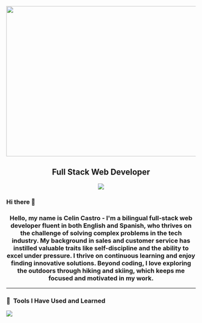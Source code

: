 <p align="center">
<img src="https://user-images.githubusercontent.com/115744206/217904157-2c720ab0-7382-4eb1-94b5-396e27c1bac4.png"
" width="750" height="400" />
</p>
<h2 align="center">Full Stack Web Developer</h2>

<p align="center" marginTop="5rem">
<!--   <a href="https://docs.google.com/document/d/1CxBko9z9A7VnEJ-wJGwPZQ8AAXdz2vCb9gBfHT4-taI/export?format=pdf" target="_blank">
    <img src="https://custom-icon-badges.demolab.com/badge/-Resume%20-CE4630?style=for-the-badge&logoColor=white&logo=download" />
  </a> -->
  <a href="https://www.linkedin.com/in/celin-castro/" target="_blank">
    <img src="https://img.shields.io/badge/LinkedIn-blue?style=for-the-badge&logo=linkedin">
  </a>
</p>

### Hi there 👋

<h3 align="center"> Hello, my name is Celin Castro -  I'm a bilingual full-stack web developer fluent in both English and Spanish, who thrives on the challenge of solving complex problems in the tech industry. My background in sales and customer service has instilled valuable traits like self-discipline and the ability to excel under pressure. I thrive on continuous learning and enjoy finding innovative solutions. Beyond coding, I love exploring the outdoors through hiking and skiing, which keeps me focused and motivated in my work.
</h3>
 
  ---                
                  
 <h3> 🚀 &nbsp;Tools I Have Used and Learned</h3>
<p align="left">
<img src="https://skillicons.dev/icons?i=js,html,css,react,express,nodejs,graphql,mysql,mongodb,heroku,bootstrap,materialui,sequelize,git,vscode" />                                                                        
</p>                 

<!--
**92castro/92castro** is a ✨ _special_ ✨ repository because its `README.md` (this file) appears on your GitHub profile.

-->

